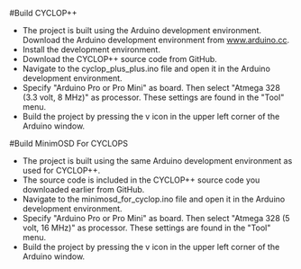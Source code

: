 #Build CYCLOP++
- The project is built using the Arduino development environment. Download the Arduino development environment from www.arduino.cc.
- Install the development environment.
- Download the CYCLOP++ source code from GitHub.
- Navigate to the cyclop_plus_plus.ino file and open it in the Arduino development environment.
- Specify "Arduino Pro or Pro Mini" as board. Then select "Atmega 328 (3.3 volt, 8 MHz)" as processor. These settings are found in the "Tool" menu.
- Build the project by pressing the v icon in the upper left corner of the Arduino window.

#Build MinimOSD For CYCLOPS
- The project is built using the same Arduino development environment as used for CYCLOP++.
- The source code is included in the CYCLOP++ source code you downloaded earlier from GitHub.
- Navigate to the minimosd_for_cyclop.ino file and open it in the Arduino development environment.
- Specify "Arduino Pro or Pro Mini" as board. Then select "Atmega 328 (5 volt, 16 MHz)" as processor. These settings are found in the "Tool" menu.
- Build the project by pressing the v icon in the upper left corner of the Arduino window.